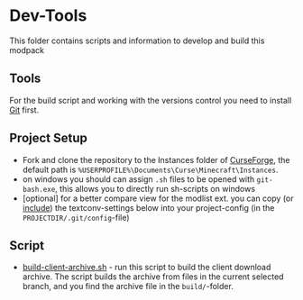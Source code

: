 # Dev-Tools

This folder contains scripts and information to develop and build this modpack

## Tools
For the build script and working with the versions control you need to install
[Git] first.

## Project Setup
- Fork and clone the repository to the Instances folder of [CurseForge], the default path is
  `%USERPROFILE%\Documents\Curse\Minecraft\Instances`.
- on windows you should can assign `.sh` files to be opened with `git-bash.exe`, this allows you to directly run
  sh-scripts on windows
- [optional] for a better compare view for the modlist ext. you can copy (or [include]) the
  textconv-settings below into your project-config (in the `PROJECTDIR/.git/config`-file)

## Script
- [build-client-archive.sh](build-client-archive.sh) - run this script to build the client download archive.
  The script builds the archive from files in the current selected branch, and you find the archive
  file in the `build/`-folder.



[CurseForge]: https://www.curseforge.com/download/app
[Git]: https://git-scm.com/download/win
[include]: https://git-scm.com/docs/git-config#_includes